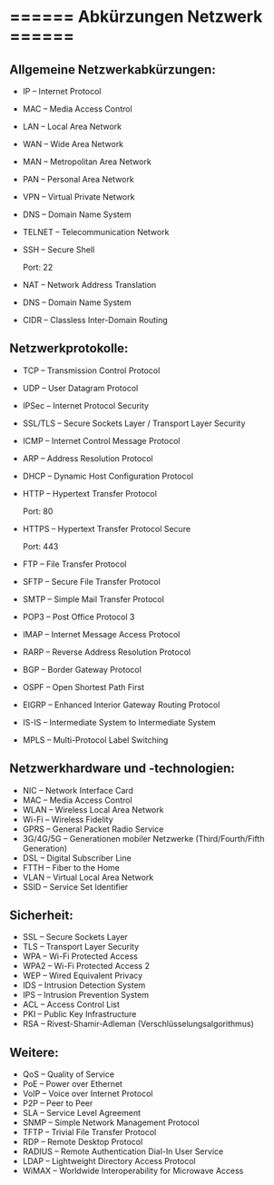 # ====== Abkürzungen Netzwerk ======
## Allgemeine Netzwerkabkürzungen:

   - IP – Internet Protocol
   - MAC – Media Access Control
   - LAN – Local Area Network
   - WAN – Wide Area Network
   - MAN – Metropolitan Area Network
   - PAN – Personal Area Network
   - VPN – Virtual Private Network
   - DNS – Domain Name System
   - TELNET – Telecommunication Network
   - SSH – Secure Shell

      Port: 22 
      
   - NAT – Network Address Translation
   - DNS – Domain Name System
   - CIDR – Classless Inter-Domain Routing

## Netzwerkprotokolle:
   - TCP – Transmission Control Protocol
   - UDP – User Datagram Protocol
   - IPSec – Internet Protocol Security
   - SSL/TLS – Secure Sockets Layer / Transport Layer Security
   - ICMP – Internet Control Message Protocol
   - ARP – Address Resolution Protocol
   - DHCP – Dynamic Host Configuration Protocol
   - HTTP – Hypertext Transfer Protocol
    
      Port: 80

   - HTTPS – Hypertext Transfer Protocol Secure 

      Port: 443 
      
   - FTP – File Transfer Protocol
   - SFTP – Secure File Transfer Protocol
   - SMTP – Simple Mail Transfer Protocol
   - POP3 – Post Office Protocol 3
   - IMAP – Internet Message Access Protocol
   - RARP – Reverse Address Resolution Protocol
   - BGP – Border Gateway Protocol
   - OSPF – Open Shortest Path First
   - EIGRP – Enhanced Interior Gateway Routing Protocol
   - IS-IS – Intermediate System to Intermediate System
   - MPLS – Multi-Protocol Label Switching

## Netzwerkhardware und -technologien:

   - NIC – Network Interface Card
   - MAC – Media Access Control
   - WLAN – Wireless Local Area Network
   - Wi-Fi – Wireless Fidelity
   - GPRS – General Packet Radio Service
   - 3G/4G/5G – Generationen mobiler Netzwerke (Third/Fourth/Fifth Generation)
   - DSL – Digital Subscriber Line
   - FTTH – Fiber to the Home
   - VLAN – Virtual Local Area Network
   - SSID – Service Set Identifier

## Sicherheit:

   - SSL – Secure Sockets Layer
   - TLS – Transport Layer Security
   - WPA – Wi-Fi Protected Access
   - WPA2 – Wi-Fi Protected Access 2
   - WEP – Wired Equivalent Privacy
   - IDS – Intrusion Detection System
   - IPS – Intrusion Prevention System
   - ACL – Access Control List
   - PKI – Public Key Infrastructure
   - RSA – Rivest-Shamir-Adleman (Verschlüsselungsalgorithmus)

## Weitere:

   - QoS – Quality of Service
   - PoE – Power over Ethernet
   - VoIP – Voice over Internet Protocol
   - P2P – Peer to Peer
   - SLA – Service Level Agreement
   - SNMP – Simple Network Management Protocol
   - TFTP – Trivial File Transfer Protocol
   - RDP – Remote Desktop Protocol
   - RADIUS – Remote Authentication Dial-In User Service
   - LDAP – Lightweight Directory Access Protocol
   - WiMAX – Worldwide Interoperability for Microwave Access
